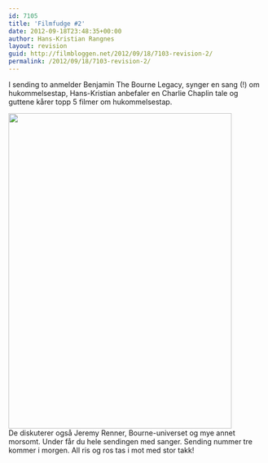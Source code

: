 ```yaml
---
id: 7105
title: 'Filmfudge #2'
date: 2012-09-18T23:48:35+00:00
author: Hans-Kristian Rangnes
layout: revision
guid: http://filmbloggen.net/2012/09/18/7103-revision-2/
permalink: /2012/09/18/7103-revision-2/
---
```

I sending to anmelder Benjamin The Bourne Legacy, synger en sang (!) om hukommelsestap, Hans-Kristian anbefaler en Charlie Chaplin tale og guttene kårer topp 5 filmer om hukommelsestap.<!--more-->

  
<a href="http://filmbloggen.net/2012/09/04/podcast-filmfudge-1/386779_137275169749499_887590406_n/" rel="attachment wp-att-6802"><img class="alignnone size-large wp-image-6802" src="http://filmbloggen.net/wp-content/uploads//2012/09/386779_137275169749499_887590406_n-438x620.jpg" alt="" width="438" height="620" /><br /> </a>De diskuterer også Jeremy Renner, Bourne-universet og mye annet morsomt. Under får du hele sendingen med sanger. Sending nummer tre kommer i morgen. All ris og ros tas i mot med stor takk!

<div>
  &nbsp;
</div>